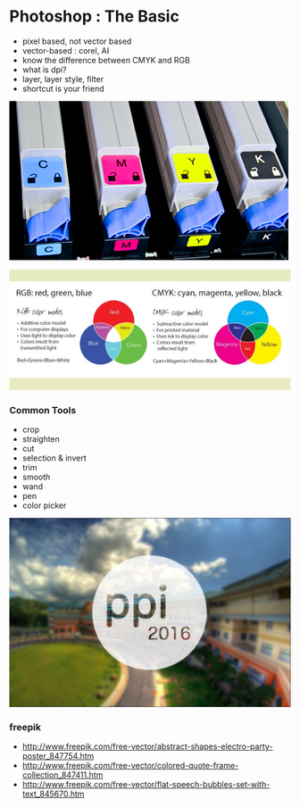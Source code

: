 # Photoshop : The Basic

- pixel based, not vector based
- vector-based : corel, AI
- know the difference between CMYK and RGB
- what is dpi?
- layer, layer style, filter
- shortcut is your friend

![](../assets/CMYK-toner.jpg)

![](../assets/rgb_vs_cmyk.jpg)

### Common Tools
- crop
- straighten
- cut
- selection & invert
- trim
- smooth
- wand
- pen
- color picker

![](../assets/ppi-2016.png)

### freepik
- http://www.freepik.com/free-vector/abstract-shapes-electro-party-poster_847754.htm
- http://www.freepik.com/free-vector/colored-quote-frame-collection_847411.htm
- http://www.freepik.com/free-vector/flat-speech-bubbles-set-with-text_845670.htm